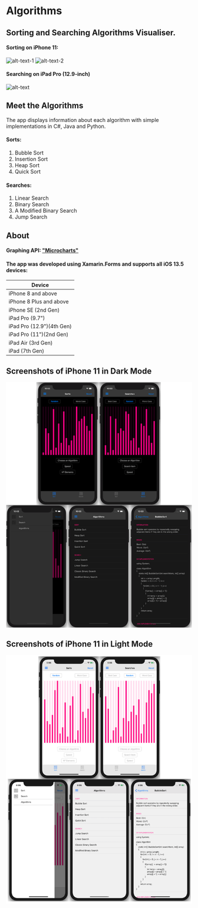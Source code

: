 # Algorithms
 
## Sorting and Searching Algorithms Visualiser.
#### Sorting on iPhone 11: 
![alt-text-1](SortingGIF2.gif) ![alt-text-2](iPhoneGIF.gif) 
#### Searching on iPad Pro (12.9-inch)
![alt-text](iPadGIF.gif) 

## Meet the Algorithms
The app displays information about each algorithm with simple implementations in C#, Java and Python.

#### Sorts:
1. Bubble Sort
2. Insertion Sort
3. Heap Sort
4. Quick Sort
#### Searches:
1. Linear Search
2. Binary Search
3. A Modified Binary Search
4. Jump Search

## About
#### Graphing API: ["Microcharts"](https://devblogs.microsoft.com/xamarin/microcharts-elegant-cross-platform-charts-for-any-app/)
#### The app was developed using Xamarin.Forms and supports all iOS 13.5 devices:

| Device                    |
| ------------------------- |
| iPhone 8 and above        |
| iPhone 8 Plus and above   |
| iPhone SE (2nd Gen)       |
| iPad Pro (9.7")           |
| iPad Pro (12.9")(4th Gen) |
| iPad Pro (11")(2nd Gen)   |
| iPad Air (3rd Gen)        |
| iPad (7th Gen)            |


## Screenshots of iPhone 11 in Dark Mode

![alt-text](Screenshots/DarkModeScreenshot.png)

## Screenshots of iPhone 11 in Light Mode

![alt-text](Screenshots/LightModeScreenshot.png)
